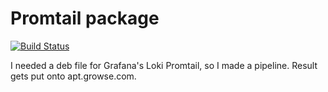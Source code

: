 # Promtail package

[![Build Status](https://travis-ci.org/growse/promtail-package.svg?branch=master)](https://travis-ci.org/growse/promtail-package)

I needed a deb file for Grafana's Loki Promtail, so I made a pipeline. Result gets put onto apt.growse.com.

